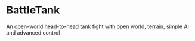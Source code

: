 # BattleTank
An open-world head-to-head tank fight with open world, terrain, simple AI and advanced control
